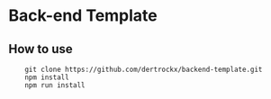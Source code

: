 # Back-end Template

## How to use
```shell
	git clone https://github.com/dertrockx/backend-template.git
	npm install
	npm run install
```